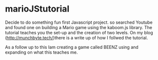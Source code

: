 # marioJStutorial
 Decide to do something fun first Javascript project. so searched Youtube and found one on building a Mario game using the kaboom.js library. The tutorial teaches you the set-up and the creation of two levels. On my blog (http://munchbyte.tech/)there is a write up of how I follwed the tutorial.
 
 As a follow up to this Iam creating a game called BEENZ using and expanding on what this teaches me.
